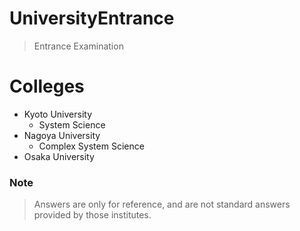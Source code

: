 # UniversityEntrance
> Entrance Examination

# Colleges
- Kyoto University
  - System Science
- Nagoya University
  - Complex System Science
- Osaka University

### Note
> Answers are only for reference, and are not standard answers provided by those institutes.